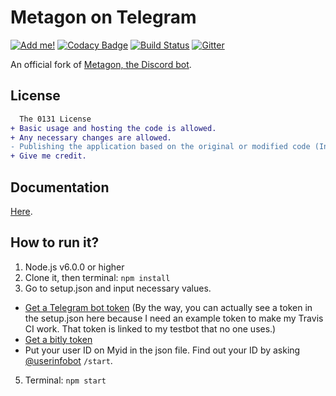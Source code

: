 # Metagon on Telegram
[![Add me!](https://img.shields.io/badge/telegram-%40metagon__bot-0088cc.svg)](http://telegram.me/metagon_bot) [![Codacy Badge](https://api.codacy.com/project/badge/Grade/d481eda7342f4258a99cf30122acbc90)](https://www.codacy.com/app/austinhuang0131/metagon-telegram?utm_source=github.com&amp;utm_medium=referral&amp;utm_content=austinhuang0131/metagon-telegram&amp;utm_campaign=Badge_Grade) [![Build Status](https://travis-ci.org/austinhuang0131/metagon-telegram.svg?branch=master)](https://travis-ci.org/austinhuang0131/metagon-telegram) [![Gitter](https://img.shields.io/gitter/room/Metagon/Telegram.svg)](https://gitter.im/metagon-bot/Telegram?utm_source=share-link&utm_medium=link&utm_campaign=share-link)

An official fork of [Metagon, the Discord bot](http://metagon.tk).

## License
```diff
  The 0131 License
+ Basic usage and hosting the code is allowed.
+ Any necessary changes are allowed.
- Publishing the application based on the original or modified code (In this case, making your Metagon-based bot public) is not allowed without direct permission from the original author.
+ Give me credit.
```

## Documentation
[Here](https://github.com/austinhuang0131/metagon-telegram/wiki).

## How to run it?
1. Node.js v6.0.0 or higher
2. Clone it, then terminal: `npm install`
3. Go to setup.json and input necessary values.
  * [Get a Telegram bot token](https://core.telegram.org/bots#3-how-do-i-create-a-bot) (By the way, you can actually see a token in the setup.json here because I need an example token to make my Travis CI work. That token is linked to my testbot that no one uses.)
  * [Get a bitly token](https://bitly.com/a/oauth_apps)
  * Put your user ID on Myid in the json file. Find out your ID by asking [@userinfobot](https://telegram.me/userinfobot) `/start`.
5. Terminal: `npm start`
